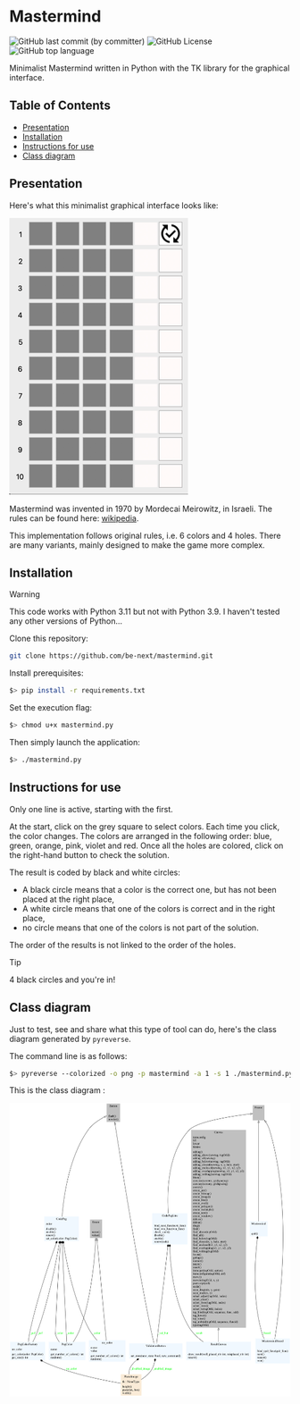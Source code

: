# Mastermind

![GitHub last commit (by committer)](https://img.shields.io/github/last-commit/be-next/mastermind?logo=github)
![GitHub License](https://img.shields.io/github/license/be-next/MonoAxis?logo=apache)
![GitHub top language](https://img.shields.io/github/languages/top/be-next/mastermind?logo=python)

Minimalist Mastermind written in Python with the TK library for the graphical interface.

## Table of Contents

  - [Presentation](#presentation)
  - [Installation](#installation)
  - [Instructions for use](#instructions-for-use)
  - [Class diagram](#class-diagram)


## Presentation

Here's what this minimalist graphical interface looks like:

![mastermind screen capture](docs/mastermind_50.gif)

Mastermind was invented in 1970 by Mordecai Meirowitz, in Israeli.
The rules can be found here: [wikipedia](https://en.wikipedia.org/wiki/Mastermind_(board_game)).

This implementation follows original rules, i.e. 6 colors and 4 holes.
There are many variants, mainly designed to make the game more complex.

## Installation

> [!WARNING]
> This code works with Python 3.11 but not with Python 3.9.
> I haven't tested any other versions of Python...

Clone this repository:
```bash
git clone https://github.com/be-next/mastermind.git
```

Install prerequisites:

```bash
$> pip install -r requirements.txt
```

Set the execution flag:
```bash
$> chmod u+x mastermind.py
```

Then simply launch the application:
```bash
$> ./mastermind.py
```

## Instructions for use

Only one line is active, starting with the first.

At the start, click on the grey square to select colors. 
Each time you click, the color changes.
The colors are arranged in the following order: blue, green, orange, pink, violet and red.
Once all the holes are colored, click on the right-hand button to check the solution.

The result is coded by black and white circles:
  - A black circle means that a color is the correct one, but has not been placed at the right place,
  - A white circle means that one of the colors is correct and in the right place,
  - no circle means that one of the colors is not part of the solution.

The order of the results is not linked to the order of the holes.

> [!TIP]
> 4 black circles and you're in!


## Class diagram

Just to test, see and share what this type of tool can do, here's the class diagram generated by ```pyreverse```.

The command line is as follows:

```bash
$> pyreverse --colorized -o png -p mastermind -a 1 -s 1 ./mastermind.py
```

This is the class diagram :

![mastermind class diagram](docs/classes_mastermind.png)